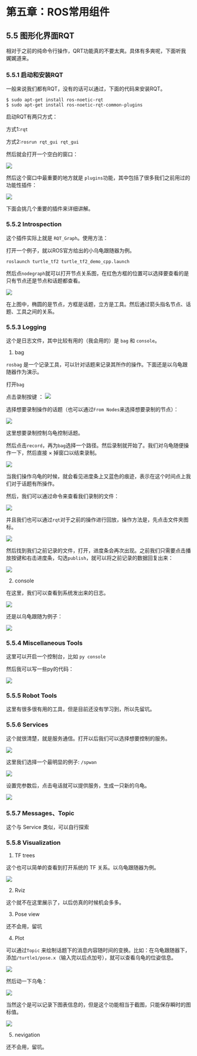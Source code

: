 # 第五章：ROS常用组件

## 5.5 图形化界面RQT

相对于之前的纯命令行操作，QRT功能真的不要太爽。具体有多爽呢，下面听我娓娓道来。

### 5.5.1 启动和安装RQT

一般来说我们都有RQT，没有的话可以通过，下面的代码来安装RQT。

```
$ sudo apt-get install ros-noetic-rqt
$ sudo apt-get install ros-noetic-rqt-common-plugins
```

启动RQT有两只方式：

方式1:`rqt`

方式2:`rosrun rqt_gui rqt_gui`

然后就会打开一个空白的窗口：

![ ](./pics/7.png)

然后这个窗口中最重要的地方就是 `plugins`功能，其中包括了很多我们之前用过的功能性插件：

![ ](./pics/8.png)

下面会挑几个重要的插件来详细讲解。

### 5.5.2 Introspection

这个插件实际上就是 `RQT_Graph`。使用方法：

打开一个例子，就以ROS官方给出的小乌龟跟随器为例。

```
roslaunch turtle_tf2 turtle_tf2_demo_cpp.launch
```

然后点`nodegraph`就可以打开节点关系图，在红色方框的位置可以选择要查看的是只有节点还是节点和话题都查看。

![ ](./pics/9.png)

在上图中，椭圆的是节点，方框是话题，立方是工具。然后通过箭头指名节点、话题、工具之间的关系。

### 5.5.3 Logging

这个是日志文件，其中比较有用的（我会用的）是 `bag` 和 `console`。

1. bag

`rosbag` 是一个记录工具，可以针对话题来记录其所作的操作。下面还是以乌龟跟随器作为演示。

打开`bag`

点击录制按键 ：
![ ](./pics/10.png)

选择想要录制操作的话题（也可以通过`From Nodes`来选择想要录制的节点）：

![ ](./pics/11.png)

这里想要录制控制乌龟控制话题。

然后点击`record`，再为`bag`选择一个路径。然后录制就开始了。我们对乌龟随便操作一下，然后直接 × 掉窗口以结束录制。

![ ](./pics/12.png)

当我们操作乌龟的时候，就会看见进度条上又蓝色的痕迹，表示在这个时间点上我们对于话题有所操作。

然后，我们可以通过命令来查看我们录制的文件：

![ ](./pics/13.png)

并且我们也可以通过`rqt`对于之前的操作进行回放，操作方法是，先点击文件夹图标。

![ ](./pics/14.png)

然后找到我们之前记录的文件，打开，进度条会再次出现。之前我们只需要点击播放按键和右击进度条，勾选`publish`，就可以将之前记录的数据回复出来：

![ ](./pics/4.gif)

2. console

在这里，我们可以查看到系统发出来的日志。

![ ](./pics/15.png)

还是以乌龟跟随为例子：

![ ](./pics/16.png)

### 5.5.4 Miscellaneous Tools

这里可以开启一个控制台，比如 `py console` 

然后我可以写一些py的代码：

![ ](./pics/17.png)


### 5.5.5 Robot Tools

这里有很多很有用的工具，但是目前还没有学习到，所以先留坑。


### 5.5.6 Services

这个就很清楚，就是服务通信。打开以后我们可以选择想要控制的服务。

![ ](./pics/18.png)

这里我们选择一个最明显的例子: `/spwan`

![ ](./pics/19.png)

设置完参数后，点击电话就可以提供服务，生成一只新的乌龟。

![ ](./pics/20.png)

### 5.5.7 Messages、Topic

这个与 Service 类似，可以自行探索

### 5.5.8 Visualization

1. TF trees

这个也可以简单的查看到打开系统的 TF 关系。以乌龟跟随器为例。

![ ](./pics/21.png)

2. Rviz

这个就不在这里展示了，以后仿真的时候机会多多。

3. Pose view

还不会用，留坑

4. Plot 

可以通过`Topic` 来绘制话题下的消息内容随时间的变换。比如：在乌龟跟随器下，添加`/turtle1/pose.x`（输入完以后点加号），就可以查看乌龟的位姿信息。

![ ](./pics/22.png)

然后动一下乌龟：

![ ](./pics/5.gif)

当然这个是可以记录下图表信息的，但是这个功能相当于截图，只能保存瞬时的图标值。

![ ](./pics/23.png)

5. nevigation

还不会用，留坑。

